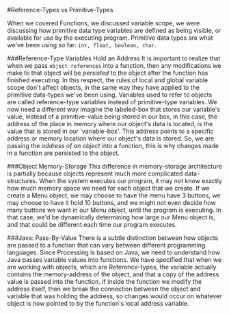 #Reference-Types vs Primitive-Types

When we covered Functions, we discussed variable scope, we were discussing how primitive data type variables are defined as being visible, or available for use by the executing program.  Primitive data types are what we've been using so far: ``int, float, boolean, char``.   

###Reference-Type Variables Hold an Address
It is important to realize that when we pass `object references` into a function, then any modifications we make to that object will be *persisted* to the object after the function has finished executing.  In this respect, the rules of local and global variable scope don't affect objects, in the same way they have applied to the primitive data-types we've been using.  Variables used to refer to objects are called reference-type variables instead of primitive-type variables.  We now need a different way imagine the labeled-box that stores our variable's value, instead of a primitive-value being stored in our box, in this case, the address of the place in memory where our object's data is located, is the value that is stored in our 'variable-box'. This address points to a specific address or memory location where our object's data is stored. So, we are passing the *address of an object* into a function, this is why changes made in a function are persisted to the object. 
 
###Object Memory-Storage
This difference in memory-storage architecture is partially because objects represent much more complicated data-structures. When the system executes our program, it may not know exactly how much memory space we need for each object that we create.  If we create a Menu object, we may choose to have the menu have 3 buttons, we may choose to have it hold 10 buttons, and we might not even decide how many buttons we want in our Menu object, until the program is executing. In that case, we'd be dynamically determining how large our Menu object is, and that could be different each time our program executes.

###Java:  Pass-By-Value
There is a subtle distinction between how objects are passed to a function that can vary between different programming languages.  Since Processing is based on Java, we need to understand how Java passes variable values into functions.  We have specified that when we are working with objects, which are Reference-types, the variable actually contains the memory-address of the object, and that a copy of the address value is passed into the function. If inside the function we modify the address itself, then we break the connection between the object and variable that was holding the address, so changes would occur on whatever object is now pointed to by the function's local address variable.  